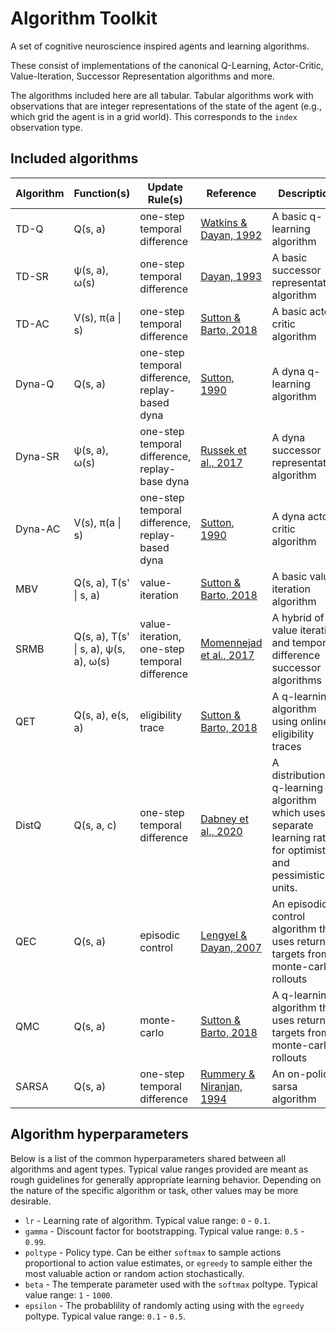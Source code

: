 # Algorithm Toolkit

A set of cognitive neuroscience inspired agents and learning algorithms.

These consist of implementations of the canonical Q-Learning, Actor-Critic, Value-Iteration, Successor Representation algorithms and more.

The algorithms included here are all tabular. Tabular algorithms work with observations that are integer representations of the state of the agent (e.g., which grid the agent is in a grid world). This corresponds to the `index` observation type. 

## Included algorithms

| Algorithm | Function(s) | Update Rule(s) | Reference | Description | Expressivity | Code Link |
| --- | --- | --- | --- | --- | --- | --- |
| TD-Q | Q(s, a) | one-step temporal difference | [Watkins & Dayan, 1992](https://link.springer.com/article/10.1007/BF00992698) | A basic q-learning algorithm | Tabular | [Code](./td_agents.py) |
| TD-SR | ψ(s, a), ω(s) | one-step temporal difference | [Dayan, 1993](https://ieeexplore.ieee.org/abstract/document/6795455) | A basic successor representation algorithm | Tabular | [Code](./td_agents.py) |
| TD-AC | V(s), π(a \| s) | one-step temporal difference | [Sutton & Barto, 2018](http://incompleteideas.net/book/the-book-2nd.html) | A basic actor-critic algorithm | Tabular | [Code](./td_agents.py) |
| Dyna-Q | Q(s, a) | one-step temporal difference, replay-based dyna | [Sutton, 1990](https://www.sciencedirect.com/science/article/pii/B9781558601413500304) | A dyna q-learning algorithm | Tabular | [Code](./dyna_agents.py) |
| Dyna-SR | ψ(s, a), ω(s) | one-step temporal difference, replay-base dyna | [Russek et al., 2017](https://journals.plos.org/ploscompbiol/article?id=10.1371/journal.pcbi.1005768) | A dyna successor representation algorithm | Tabular | [Code](./dyna_agents.py) |
| Dyna-AC | V(s), π(a \| s) | one-step temporal difference, replay-based dyna | [Sutton, 1990](https://www.sciencedirect.com/science/article/pii/B9781558601413500304) | A dyna actor-critic algorithm | Tabular | [Code](./dyna_agents.py) |
| MBV | Q(s, a), T(s' \| s, a) | value-iteration | [Sutton & Barto, 2018](http://incompleteideas.net/book/the-book-2nd.html) | A basic value iteration algorithm | Tabular | [Code](./mb_agents.py) |
| SRMB | Q(s, a), T(s' \| s, a), ψ(s, a), ω(s) | value-iteration, one-step temporal difference | [Momennejad et al., 2017](https://www.nature.com/articles/s41562-017-0180-8) | A hybrid of value iteration and temporal-difference successor algorithms | Tabular | [Code](./mb_agents.py) |
| QET | Q(s, a), e(s, a) | eligibility trace | [Sutton & Barto, 2018](http://incompleteideas.net/book/the-book-2nd.html) | A q-learning algorithm using online eligibility traces | Tabular | [Code](./td_agents.py) |
| DistQ | Q(s, a, c) | one-step temporal difference | [Dabney et al., 2020](https://www.nature.com/articles/s41586-019-1924-6) | A distributional q-learning algorithm which uses separate learning rates for optimistic and pessimistic units. | Tabular | [Code](./dist_agents.py) |
| QEC | Q(s, a) | episodic control | [Lengyel & Dayan, 2007](https://proceedings.neurips.cc/paper/2007/hash/1f4477bad7af3616c1f933a02bfabe4e-Abstract.html) | An episodic control algorithm that uses return targets from monte-carlo rollouts | Tabular | [Code](./mc_agents.py) |
| QMC | Q(s, a) | monte-carlo | [Sutton & Barto, 2018](http://incompleteideas.net/book/the-book-2nd.html) | A q-learning algorithm that uses return targets from monte-carlo rollouts | Tabular | [Code](./mc_agents.py) |
| SARSA | Q(s, a) | one-step temporal difference | [Rummery & Niranjan, 1994](https://citeseerx.ist.psu.edu/document?repid=rep1&type=pdf&doi=7a09464f26e18a25a948baaa736270bfb84b5e12) | An on-policy sarsa algorithm | Tabular | [Code](./td_agents.py) |

## Algorithm hyperparameters

Below is a list of the common hyperparameters shared between all algorithms and agent types. Typical value ranges provided are meant as rough guidelines for generally appropriate learning behavior. Depending on the nature of the specific algorithm or task, other values may be more desirable.

* `lr` - Learning rate of algorithm. Typical value range: `0` - `0.1`.
* `gamma` - Discount factor for bootstrapping. Typical value range: `0.5` - `0.99`.
* `poltype` - Policy type. Can be either `softmax` to sample actions proportional to action value estimates, or `egreedy` to sample either the most valuable action or random action stochastically.
* `beta` - The temperate parameter used with the `softmax` poltype. Typical value range: `1` - `1000`.
* `epsilon` - The probablility of randomly acting using with the `egreedy` poltype. Typical value range: `0.1` - `0.5`.

